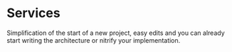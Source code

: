 # Services
Simplification of the start of a new project, easy edits and you can already start writing the architecture or nitrify your implementation.
